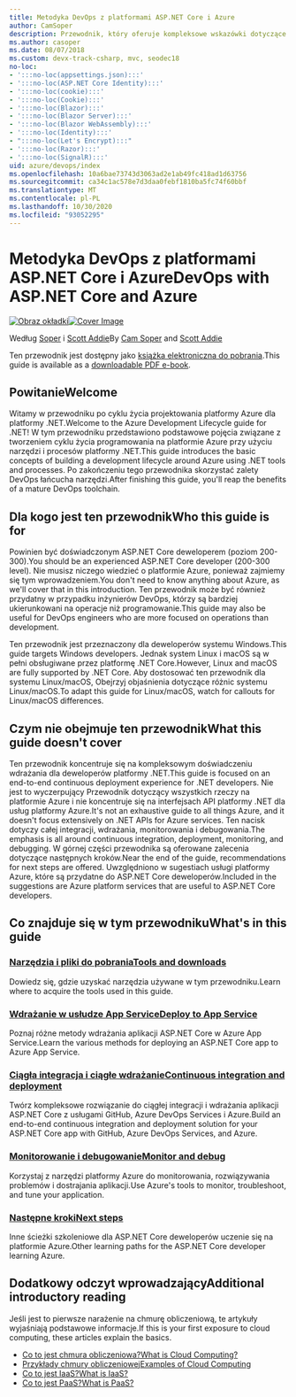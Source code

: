```yaml
---
title: Metodyka DevOps z platformami ASP.NET Core i Azure
author: CamSoper
description: Przewodnik, który oferuje kompleksowe wskazówki dotyczące tworzenia potoku DevOps dla aplikacji ASP.NET Core hostowanej na platformie Azure.
ms.author: casoper
ms.date: 08/07/2018
ms.custom: devx-track-csharp, mvc, seodec18
no-loc:
- ':::no-loc(appsettings.json):::'
- ':::no-loc(ASP.NET Core Identity):::'
- ':::no-loc(cookie):::'
- ':::no-loc(Cookie):::'
- ':::no-loc(Blazor):::'
- ':::no-loc(Blazor Server):::'
- ':::no-loc(Blazor WebAssembly):::'
- ':::no-loc(Identity):::'
- ":::no-loc(Let's Encrypt):::"
- ':::no-loc(Razor):::'
- ':::no-loc(SignalR):::'
uid: azure/devops/index
ms.openlocfilehash: 10a6bae73743d3063ad2e1ab49fc418ad1d63756
ms.sourcegitcommit: ca34c1ac578e7d3daa0febf1810ba5fc74f60bbf
ms.translationtype: MT
ms.contentlocale: pl-PL
ms.lasthandoff: 10/30/2020
ms.locfileid: "93052295"
---
```

# <a name="devops-with-aspnet-core-and-azure"></a><span data-ttu-id="d3044-103">Metodyka DevOps z platformami ASP.NET Core i Azure</span><span class="sxs-lookup"><span data-stu-id="d3044-103">DevOps with ASP.NET Core and Azure</span></span>

<span data-ttu-id="d3044-104">[![Obraz okładki](./media/cover-large.png)](https://aka.ms/devopsbook)</span><span class="sxs-lookup"><span data-stu-id="d3044-104">[![Cover Image](./media/cover-large.png)](https://aka.ms/devopsbook)</span></span>

<span data-ttu-id="d3044-105">Według [Soper](https://twitter.com/camsoper) i [Scott Addie](https://twitter.com/scottaddie)</span><span class="sxs-lookup"><span data-stu-id="d3044-105">By [Cam Soper](https://twitter.com/camsoper) and [Scott Addie](https://twitter.com/scottaddie)</span></span>

<span data-ttu-id="d3044-106">Ten przewodnik jest dostępny jako [książka elektroniczna do pobrania](https://aka.ms/devopsbook).</span><span class="sxs-lookup"><span data-stu-id="d3044-106">This guide is available as a [downloadable PDF e-book](https://aka.ms/devopsbook).</span></span>

## <a name="welcome"></a><span data-ttu-id="d3044-107">Powitanie</span><span class="sxs-lookup"><span data-stu-id="d3044-107">Welcome</span></span> 

<span data-ttu-id="d3044-108">Witamy w przewodniku po cyklu życia projektowania platformy Azure dla platformy .NET.</span><span class="sxs-lookup"><span data-stu-id="d3044-108">Welcome to the Azure Development Lifecycle guide for .NET!</span></span> <span data-ttu-id="d3044-109">W tym przewodniku przedstawiono podstawowe pojęcia związane z tworzeniem cyklu życia programowania na platformie Azure przy użyciu narzędzi i procesów platformy .NET.</span><span class="sxs-lookup"><span data-stu-id="d3044-109">This guide introduces the basic concepts of building a development lifecycle around Azure using .NET tools and processes.</span></span> <span data-ttu-id="d3044-110">Po zakończeniu tego przewodnika skorzystać zalety DevOps łańcucha narzędzi.</span><span class="sxs-lookup"><span data-stu-id="d3044-110">After finishing this guide, you'll reap the benefits of a mature DevOps toolchain.</span></span>

## <a name="who-this-guide-is-for"></a><span data-ttu-id="d3044-111">Dla kogo jest ten przewodnik</span><span class="sxs-lookup"><span data-stu-id="d3044-111">Who this guide is for</span></span>

<span data-ttu-id="d3044-112">Powinien być doświadczonym ASP.NET Core deweloperem (poziom 200-300).</span><span class="sxs-lookup"><span data-stu-id="d3044-112">You should be an experienced ASP.NET Core developer (200-300 level).</span></span> <span data-ttu-id="d3044-113">Nie musisz niczego wiedzieć o platformie Azure, ponieważ zajmiemy się tym wprowadzeniem.</span><span class="sxs-lookup"><span data-stu-id="d3044-113">You don't need to know anything about Azure, as we'll cover that in this introduction.</span></span> <span data-ttu-id="d3044-114">Ten przewodnik może być również przydatny w przypadku inżynierów DevOps, którzy są bardziej ukierunkowani na operacje niż programowanie.</span><span class="sxs-lookup"><span data-stu-id="d3044-114">This guide may also be useful for DevOps engineers who are more focused on operations than development.</span></span>

<span data-ttu-id="d3044-115">Ten przewodnik jest przeznaczony dla deweloperów systemu Windows.</span><span class="sxs-lookup"><span data-stu-id="d3044-115">This guide targets Windows developers.</span></span> <span data-ttu-id="d3044-116">Jednak system Linux i macOS są w pełni obsługiwane przez platformę .NET Core.</span><span class="sxs-lookup"><span data-stu-id="d3044-116">However, Linux and macOS are fully supported by .NET Core.</span></span> <span data-ttu-id="d3044-117">Aby dostosować ten przewodnik dla systemu Linux/macOS, Obejrzyj objaśnienia dotyczące różnic systemu Linux/macOS.</span><span class="sxs-lookup"><span data-stu-id="d3044-117">To adapt this guide for Linux/macOS, watch for callouts for Linux/macOS differences.</span></span>

## <a name="what-this-guide-doesnt-cover"></a><span data-ttu-id="d3044-118">Czym nie obejmuje ten przewodnik</span><span class="sxs-lookup"><span data-stu-id="d3044-118">What this guide doesn't cover</span></span>

<span data-ttu-id="d3044-119">Ten przewodnik koncentruje się na kompleksowym doświadczeniu wdrażania dla deweloperów platformy .NET.</span><span class="sxs-lookup"><span data-stu-id="d3044-119">This guide is focused on an end-to-end continuous deployment experience for .NET developers.</span></span> <span data-ttu-id="d3044-120">Nie jest to wyczerpujący Przewodnik dotyczący wszystkich rzeczy na platformie Azure i nie koncentruje się na interfejsach API platformy .NET dla usług platformy Azure.</span><span class="sxs-lookup"><span data-stu-id="d3044-120">It's not an exhaustive guide to all things Azure, and it doesn't focus extensively on .NET APIs for Azure services.</span></span> <span data-ttu-id="d3044-121">Ten nacisk dotyczy całej integracji, wdrażania, monitorowania i debugowania.</span><span class="sxs-lookup"><span data-stu-id="d3044-121">The emphasis is all around continuous integration, deployment, monitoring, and debugging.</span></span> <span data-ttu-id="d3044-122">W górnej części przewodnika są oferowane zalecenia dotyczące następnych kroków.</span><span class="sxs-lookup"><span data-stu-id="d3044-122">Near the end of the guide, recommendations for next steps are offered.</span></span> <span data-ttu-id="d3044-123">Uwzględniono w sugestiach usługi platformy Azure, które są przydatne do ASP.NET Core deweloperów.</span><span class="sxs-lookup"><span data-stu-id="d3044-123">Included in the suggestions are Azure platform services that are useful to ASP.NET Core developers.</span></span>

## <a name="whats-in-this-guide"></a><span data-ttu-id="d3044-124">Co znajduje się w tym przewodniku</span><span class="sxs-lookup"><span data-stu-id="d3044-124">What's in this guide</span></span>

### <a name="tools-and-downloads"></a>[<span data-ttu-id="d3044-125">Narzędzia i pliki do pobrania</span><span class="sxs-lookup"><span data-stu-id="d3044-125">Tools and downloads</span></span>](xref:azure/devops/tools-and-downloads)

<span data-ttu-id="d3044-126">Dowiedz się, gdzie uzyskać narzędzia używane w tym przewodniku.</span><span class="sxs-lookup"><span data-stu-id="d3044-126">Learn where to acquire the tools used in this guide.</span></span>

### <a name="deploy-to-app-service"></a>[<span data-ttu-id="d3044-127">Wdrażanie w usłudze App Service</span><span class="sxs-lookup"><span data-stu-id="d3044-127">Deploy to App Service</span></span>](xref:azure/devops/deploy-to-app-service)

<span data-ttu-id="d3044-128">Poznaj różne metody wdrażania aplikacji ASP.NET Core w Azure App Service.</span><span class="sxs-lookup"><span data-stu-id="d3044-128">Learn the various methods for deploying an ASP.NET Core app to Azure App Service.</span></span>

### <a name="continuous-integration-and-deployment"></a>[<span data-ttu-id="d3044-129">Ciągła integracja i ciągłe wdrażanie</span><span class="sxs-lookup"><span data-stu-id="d3044-129">Continuous integration and deployment</span></span>](xref:azure/devops/cicd)

<span data-ttu-id="d3044-130">Twórz kompleksowe rozwiązanie do ciągłej integracji i wdrażania aplikacji ASP.NET Core z usługami GitHub, Azure DevOps Services i Azure.</span><span class="sxs-lookup"><span data-stu-id="d3044-130">Build an end-to-end continuous integration and deployment solution for your ASP.NET Core app with GitHub, Azure DevOps Services, and Azure.</span></span>

### <a name="monitor-and-debug"></a>[<span data-ttu-id="d3044-131">Monitorowanie i debugowanie</span><span class="sxs-lookup"><span data-stu-id="d3044-131">Monitor and debug</span></span>](xref:azure/devops/monitor)

<span data-ttu-id="d3044-132">Korzystaj z narzędzi platformy Azure do monitorowania, rozwiązywania problemów i dostrajania aplikacji.</span><span class="sxs-lookup"><span data-stu-id="d3044-132">Use Azure's tools to monitor, troubleshoot, and tune your application.</span></span>

### <a name="next-steps"></a>[<span data-ttu-id="d3044-133">Następne kroki</span><span class="sxs-lookup"><span data-stu-id="d3044-133">Next steps</span></span>](xref:azure/devops/next-steps)

<span data-ttu-id="d3044-134">Inne ścieżki szkoleniowe dla ASP.NET Core deweloperów uczenie się na platformie Azure.</span><span class="sxs-lookup"><span data-stu-id="d3044-134">Other learning paths for the ASP.NET Core developer learning Azure.</span></span>

## <a name="additional-introductory-reading"></a><span data-ttu-id="d3044-135">Dodatkowy odczyt wprowadzający</span><span class="sxs-lookup"><span data-stu-id="d3044-135">Additional introductory reading</span></span>

<span data-ttu-id="d3044-136">Jeśli jest to pierwsze narażenie na chmurę obliczeniową, te artykuły wyjaśniają podstawowe informacje.</span><span class="sxs-lookup"><span data-stu-id="d3044-136">If this is your first exposure to cloud computing, these articles explain the basics.</span></span>

* [<span data-ttu-id="d3044-137">Co to jest chmura obliczeniowa?</span><span class="sxs-lookup"><span data-stu-id="d3044-137">What is Cloud Computing?</span></span>](https://azure.microsoft.com/overview/what-is-cloud-computing/)
* [<span data-ttu-id="d3044-138">Przykłady chmury obliczeniowej</span><span class="sxs-lookup"><span data-stu-id="d3044-138">Examples of Cloud Computing</span></span>](https://azure.microsoft.com/overview/examples-of-cloud-computing/)
* [<span data-ttu-id="d3044-139">Co to jest IaaS?</span><span class="sxs-lookup"><span data-stu-id="d3044-139">What is IaaS?</span></span>](https://azure.microsoft.com/overview/what-is-iaas/)
* [<span data-ttu-id="d3044-140">Co to jest PaaS?</span><span class="sxs-lookup"><span data-stu-id="d3044-140">What is PaaS?</span></span>](https://azure.microsoft.com/overview/what-is-paas/)
